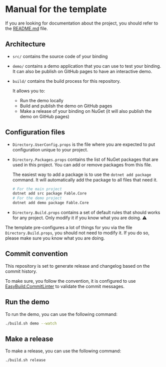 # Manual for the template

If you are looking for documentation about the project, you should refer to the [README.md](./README.md) file.

## Architecture

- `src/` contains the source code of your binding
- `demo/` contains a demo application that you can use to test your binding. It can also be publish on GitHub pages to have an interactive demo.
- `build/` contains the build process for this repository.

    It allows you to:

    - Run the demo locally
    - Build and publish the demo on GitHub pages
    - Make a release of your binding on NuGet (it will also publish the demo on GitHub pages)

## Configuration files

- `Directory.UserConfig.props` is the file where you are expected to put configuration unique to your project.

- `Directory.Packages.props` contains the list of NuGet packages that are used in this project. You can add or remove packages from this file.

    The easiest way to add a package is to use the `dotnet add package` command. It will automatically add the package to all files that need it.

    ```bash
    # For the main project
    dotnet add src package Fable.Core
    # For the demo project
    dotnet add demo package Fable.Core
    ```

- `Directory.Build.props` contains a set of default rules that should works for any project. Only modify it if you know what you are doing. ⚠️

The template pre-configures a lot of things for you via the file `Directory.Build.props`, you should not need to modify it. If you do so, please make sure you know what you are doing.

## Commit convention

This repository is set to generate release and changelog based on the commit history.

To make sure, you follow the convention, it is configured to use [EasyBuild.CommitLinter](https://github.com/easybuild-org/EasyBuild.CommitLinter) to validate the commit messages.

## Run the demo

To run the demo, you can use the following command:

```bash
./build.sh demo --watch
```

## Make a release

To make a release, you can use the following command:

```bash
./build.sh release
```
